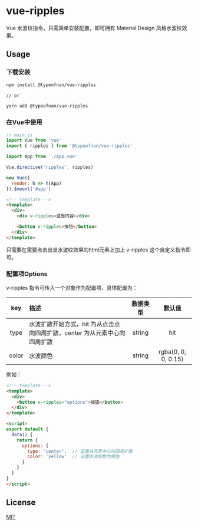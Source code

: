 # vue-ripples

Vue 水波纹指令，只需简单安装配置，即可拥有 Material Design 风格水波纹效果。

## Usage

### 下载安装

``` bash
npm install @typeofnan/vue-ripples

// or

yarn add @typeofnan/vue-ripples
```

### 在Vue中使用

``` js
// main.js
import Vue from 'vue'
import { ripples } from '@typeofnan/vue-ripples'

import App from './App.vue'

Vue.directive('ripples', ripples)

new Vue({
  render: h => h(App)
}).$mount('#app')
```

``` html
<!-- template -->
<template>
  <div>
    <div v-ripples>这是内容</div>

    <button v-ripples>按钮</button>
  </div>
</template>
```

只需要在需要点击出发水波纹效果的html元素上加上 v-ripples 这个自定义指令即可。

### 配置项Options

v-ripples 指令可传入一个对象作为配置项，具体配置为：

| key | 描述 | 数据类型 | 默认值 |
| :----: | :---- | :----: | :----: |
| type | 水波扩散开始方式，hit 为从点击点向四周扩散，center 为从元素中心向四周扩散 | string | hit |
| color | 水波颜色 | string | rgba(0, 0, 0, 0.15) |

例如：

``` html
<!-- template -->
<template>
  <div>
    <button v-ripples="options">按钮</button>
  </div>
</template>

<script>
export default {
  data() {
    return {
      options: {
        type: 'center',  // 设置从元素中心向四周扩散
        color: 'yellow'  // 设置水波颜色为黄色
      }
    }
  }
}
</script>
```

## License

[MIT](https://opensource.org/licenses/MIT)
